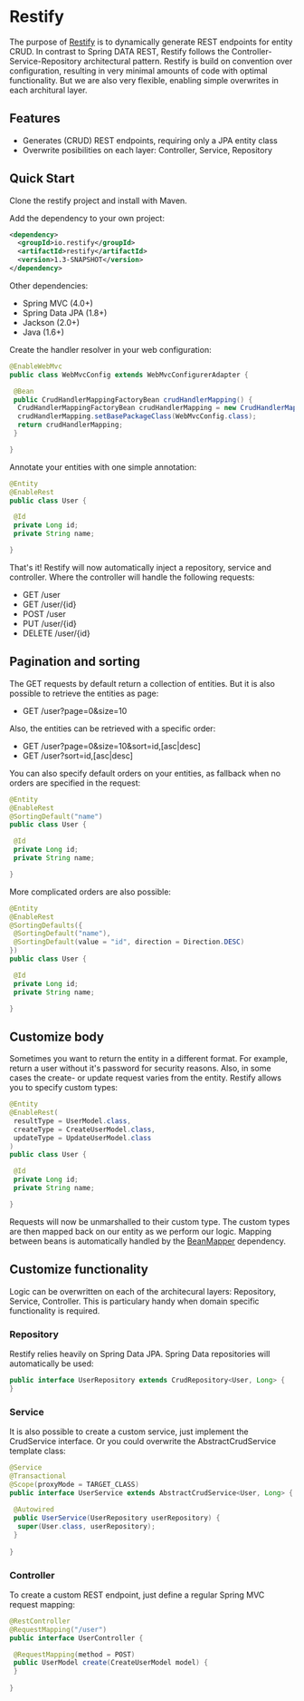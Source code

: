 # Restify

The purpose of [Restify](https://github.com/42BV/restify) is to dynamically generate REST endpoints for entity CRUD. In contrast to Spring DATA REST, Restify follows the Controller-Service-Repository architectural pattern. Restify is build on convention over configuration, resulting in very minimal amounts of code with optimal functionality. But we are also very flexible, enabling simple overwrites in each architural layer.

## Features ##

* Generates (CRUD) REST endpoints, requiring only a JPA entity class
* Overwrite posibilities on each layer: Controller, Service, Repository

## Quick Start ##

Clone the restify project and install with Maven.

Add the dependency to your own project:

```xml
<dependency>
  <groupId>io.restify</groupId>
  <artifactId>restify</artifactId>
  <version>1.3-SNAPSHOT</version>
</dependency>
```

Other dependencies:

* Spring MVC (4.0+)
* Spring Data JPA (1.8+)
* Jackson (2.0+)
* Java (1.6+)

Create the handler resolver in your web configuration:

```java
@EnableWebMvc
public class WebMvcConfig extends WebMvcConfigurerAdapter {

 @Bean
 public CrudHandlerMappingFactoryBean crudHandlerMapping() {
  CrudHandlerMappingFactoryBean crudHandlerMapping = new CrudHandlerMappingFactoryBean();
  crudHandlerMapping.setBasePackageClass(WebMvcConfig.class);
  return crudHandlerMapping;
 }

}
```

Annotate your entities with one simple annotation:

```java
@Entity
@EnableRest
public class User {

 @Id
 private Long id;
 private String name;

}
```

That's it! Restify will now automatically inject a repository, service and controller. Where the controller will handle the following requests:

* GET    /user
* GET    /user/{id}
* POST   /user
* PUT    /user/{id}
* DELETE /user/{id}

## Pagination and sorting ##

The GET requests by default return a collection of entities. But it is also possible to retrieve the entities as page:

* GET     /user?page=0&size=10

Also, the entities can be retrieved with a specific order:

* GET     /user?page=0&size=10&sort=id,[asc|desc]
* GET     /user?sort=id,[asc|desc]

You can also specify default orders on your entities, as fallback when no orders are specified in the request:

```java
@Entity
@EnableRest
@SortingDefault("name")
public class User {

 @Id
 private Long id;
 private String name;

}
```

More complicated orders are also possible:

```java
@Entity
@EnableRest
@SortingDefaults({
 @SortingDefault("name"),
 @SortingDefault(value = "id", direction = Direction.DESC)
})
public class User {

 @Id
 private Long id;
 private String name;

}
```

## Customize body ##

Sometimes you want to return the entity in a different format. For example, return a user without it's password for security reasons. Also, in some cases the create- or update request varies from the entity. Restify allows you to specify custom types:

```java
@Entity
@EnableRest(
 resultType = UserModel.class,
 createType = CreateUserModel.class,
 updateType = UpdateUserModel.class
)
public class User {

 @Id
 private Long id;
 private String name;

}
```

Requests will now be unmarshalled to their custom type. The custom types are then mapped back on our entity as we perform our logic. Mapping between beans is automatically handled by the [BeanMapper](https://github.com/42BV/beanmapper) dependency.

## Customize functionality ##

Logic can be overwritten on each of the architecural layers: Repository, Service, Controller. This is particulary handy when domain specific functionality is required.

### Repository ###

Restify relies heavily on Spring Data JPA. Spring Data repositories will automatically be used:

```java
public interface UserRepository extends CrudRepository<User, Long> {
}
```

### Service ###

It is also possible to create a custom service, just implement the CrudService interface. Or you could overwrite the AbstractCrudService template class:

```java
@Service
@Transactional
@Scope(proxyMode = TARGET_CLASS)
public interface UserService extends AbstractCrudService<User, Long> {
 
 @Autowired
 public UserService(UserRepository userRepository) {
  super(User.class, userRepository);
 }
 
}
```

### Controller ###

To create a custom REST endpoint, just define a regular Spring MVC request mapping:

```java
@RestController
@RequestMapping("/user")
public interface UserController {

 @RequestMapping(method = POST)
 public UserModel create(CreateUserModel model) {
 }
 
}
```
